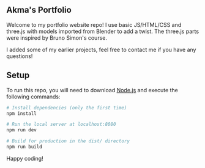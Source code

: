 ## Akma's Portfolio

Welcome to my portfolio website repo! I use basic JS/HTML/CSS and three.js with models imported from Blender to add a twist. The three.js parts were inspired by Bruno Simon's course. 

I added some of my earlier projects, feel free to contact me if you have any questions!
## Setup

To run this repo, you will need to download [Node.js](https://nodejs.org/en/download/) and execute the following commands:

``` bash
# Install dependencies (only the first time)
npm install

# Run the local server at localhost:8080
npm run dev

# Build for production in the dist/ directory
npm run build
```

Happy coding!